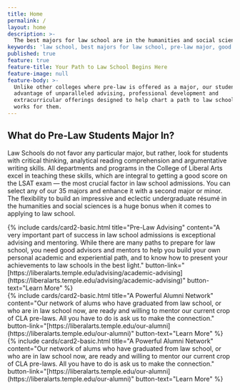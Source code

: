```yaml
---
title: Home
permalink: /
layout: home
description: >-
  The best majors for law school are in the humanities and social sciences. All programs in the College of Liberal Arts prepare students   for the LSAT.
keywords: 'law school, best majors for law school, pre-law major, good score on lsat, pre-law degree'
published: true
feature: true
feature-title: Your Path to Law School Begins Here
feature-image: null
feature-body: >-
  Unlike other colleges where pre-law is offered as a major, our students take
  advantage of unparalleled advising, professional development and
  extracurricular offerings designed to help chart a path to law school that
  works for them.
---
```

## What do Pre-Law Students Major In?
Law Schools do not favor any particular major, but rather, look for students with critical thinking, analytical reading comprehension and argumentative writing skills. All departments and programs in the College of Liberal Arts excel in teaching these skills, which are integral to getting a good score on the LSAT exam — the most crucial factor in law school admissions. You can select any of our 35 majors and enhance it with a second major or minor. The flexibility to build an impressive and eclectic undergraduate résumé in the humanities and social sciences is a huge bonus when it comes to applying to law school.

<div class="row row-wide">
  <div class="col m12 l4">{% include cards/card2-basic.html
    title="Pre-Law Advising"
    content="A very important part of success in law school admissions is exceptional advising and mentoring. While there are many paths to prepare for law school, you need good advisors and mentors to help you build your own personal academic and experiential path, and to know how to present your achievements to law schools in the best light."
    button-link="[https://liberalarts.temple.edu/advising/academic-advising](https://liberalarts.temple.edu/advising/academic-advising)"
    button-text="Learn More" %}
  </div>
  <div class="row row-wide">
    <div class="col m12 l4">{% include cards/card2-basic.html
      title="A Powerful Alumni Network"
      content="Our network of alums who have graduated from law school, or who are in law school now, are ready and willing to mentor our current crop of CLA pre-laws. All you have to do is ask us to make the connection."
      button-link="[https://liberalarts.temple.edu/our-alumni](https://liberalarts.temple.edu/our-alumni)"
      button-text="Learn More" %}
    </div>
</div>
<div class="row row-wide">
  <div class="col m12 l4">{% include cards/card2-basic.html
    title="A Powerful Alumni Network"
    content="Our network of alums who have graduated from law school, or who are in law school now, are ready and willing to mentor our current crop of CLA pre-laws. All you have to do is ask us to make the connection."
    button-link="[https://liberalarts.temple.edu/our-alumni](https://liberalarts.temple.edu/our-alumni)"
    button-text="Learn More" %}
  </div>
</div>
